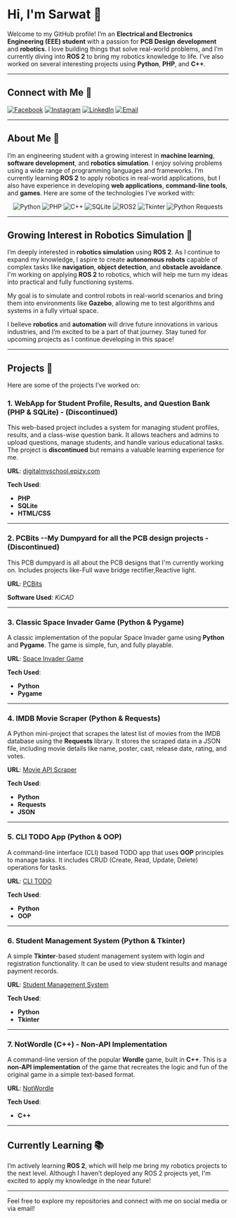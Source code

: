 # Hi, I'm Sarwat 👋

Welcome to my GitHub profile! I’m an **Electrical and Electronics Engineering (EEE) student** with a passion for **PCB Design** **development** and **robotics**. I love building things that solve real-world problems, and I’m currently diving into **ROS 2** to bring my robotics knowledge to life. I’ve also worked on several interesting projects using **Python**, **PHP**, and **C++**.

---

## Connect with Me 📱

[![Facebook](https://img.shields.io/badge/Facebook-1877F2?logo=facebook&logoColor=white)](https://www.facebook.com/sarwat.razzaquechy/)
[![Instagram](https://img.shields.io/badge/Instagram-E4405F?logo=instagram&logoColor=white)](https://www.instagram.com/sarwat_razzaque_chy/)
[![LinkedIn](https://img.shields.io/badge/LinkedIn-0A66C2?logo=linkedin&logoColor=white)](https://bd.linkedin.com/in/sarwat-razzaque-choudhury-3a2256242)
[![Email](https://img.shields.io/badge/Email-D14836?logo=gmail&logoColor=white)](mailto:sarwatrazzaque33@gmail.com)

---

## About Me 🚀

I’m an engineering student with a growing interest in **machine learning**, **software development**, and **robotics simulation**. I enjoy solving problems using a wide range of programming languages and frameworks. I’m currently learning **ROS 2** to apply robotics in real-world applications, but I also have experience in developing **web applications**, **command-line tools**, and **games**. Here are some of the technologies I’ve worked with:

<p align="center">
  <img src="https://img.shields.io/badge/Python-3670A0?logo=python&logoColor=ffdd54" alt="Python" />
  <img src="https://img.shields.io/badge/PHP-777BB4?logo=php&logoColor=white" alt="PHP" />
  <img src="https://img.shields.io/badge/C++-00599C?logo=cplusplus&logoColor=white" alt="C++" />
  <img src="https://img.shields.io/badge/SQLite-003B57?logo=sqlite&logoColor=white" alt="SQLite" />
  <img src="https://img.shields.io/badge/ROS2-Humble-orange?logo=ros&logoColor=white" alt="ROS2" />
  <img src="https://img.shields.io/badge/Tkinter-FF6F00?logo=tkinter&logoColor=white" alt="Tkinter" />
  <img src="https://img.shields.io/badge/Requests-Python-yellowgreen?logo=python&logoColor=white" alt="Python Requests" />
</p>

---

## Growing Interest in Robotics Simulation 🤖

I’m deeply interested in **robotics simulation** using **ROS 2**. As I continue to expand my knowledge, I aspire to create **autonomous robots** capable of complex tasks like **navigation**, **object detection**, and **obstacle avoidance**. I'm working on applying **ROS 2** to robotics, which will help me turn my ideas into practical and fully functioning systems.

My goal is to simulate and control robots in real-world scenarios and bring them into environments like **Gazebo**, allowing me to test algorithms and systems in a fully virtual space.

I believe **robotics** and **automation** will drive future innovations in various industries, and I’m excited to be a part of that journey. Stay tuned for upcoming projects as I continue developing in this space!

---

## Projects 📂

Here are some of the projects I’ve worked on:

### 1. WebApp for Student Profile, Results, and Question Bank (PHP & SQLite) - **(Discontinued)**

This web-based project includes a system for managing student profiles, results, and a class-wise question bank. It allows teachers and admins to upload questions, manage students, and handle various educational tasks. The project is **discontinued** but remains a valuable learning experience for me.

**URL**: [digitalmyschool.epizy.com](http://digitalmyschool.epizy.com/)

**Tech Used**:
- **PHP**
- **SQLite**
- **HTML/CSS**
  
---

### 2. PCBits --My Dumpyard for all the PCB design projects - **(Discontinued)**
This PCB dumpyard is all about the PCB designs that I'm currently working on.
Includes projects like-Full wave bridge rectifier,Reactive light.

**URL**: [PCBits](https://github.com/sarwat33/PCBits)

**Software Used**: *KiCAD*

  
---

### 3. Classic Space Invader Game (Python & Pygame)

A classic implementation of the popular Space Invader game using **Python** and **Pygame**. The game is simple, fun, and fully playable.

**URL**: [Space Invader Game](https://github.com/sarwat33/SpaceInvader)

**Tech Used**:
- **Python**
- **Pygame**
  
---

### 4. IMDB Movie Scraper (Python & Requests)

A Python mini-project that scrapes the latest list of movies from the IMDB database using the **Requests** library. It stores the scraped data in a JSON file, including movie details like name, poster, cast, release date, rating, and votes.

**URL**: [Movie API Scraper](https://github.com/sarwat33/movieAPI)

**Tech Used**:
- **Python**
- **Requests**
- **JSON**
  
---

### 5. CLI TODO App (Python & OOP)

A command-line interface (CLI) based TODO app that uses **OOP** principles to manage tasks. It includes CRUD (Create, Read, Update, Delete) operations for tasks.

**URL**: [CLI TODO](https://github.com/sarwat33/CLI-TODO)

**Tech Used**:
- **Python**
- **OOP**
  
---

### 6. Student Management System (Python & Tkinter)

A simple **Tkinter**-based student management system with login and registration functionality. It can be used to view student results and manage payment records.

**URL**: [Student Management System](https://github.com/sarwat33/Student_Management_System)

**Tech Used**:
- **Python**
- **Tkinter**
  
---

### 7. NotWordle (C++) - **Non-API Implementation**

A command-line version of the popular **Wordle** game, built in **C++**. This is a **non-API implementation** of the game that recreates the logic and fun of the original game in a simple text-based format.

**URL**: [NotWordle](https://github.com/sarwat33/NotWordle)

**Tech Used**:
- **C++**
  
---

## Currently Learning 📚

I’m actively learning **ROS 2**, which will help me bring my robotics projects to the next level. Although I haven’t deployed any ROS 2 projects yet, I'm excited to apply my knowledge in the near future!

---

Feel free to explore my repositories and connect with me on social media or via email!





